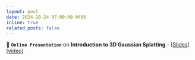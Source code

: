 ```yaml
---
layout: post
date: 2024-10-24 07:00:00-0400
inline: true
related_posts: false
---
```


📢 **`Online Presentation`** on **Introduction to 3D Gaussian Splatting** - [[Slides](https://drive.google.com/file/d/1-0qdYh6h2-c3c1OkGJ5TdLgnESA3M-Lg/view?usp=sharing)] [[video](https://meet2.kntu.ac.ir/playback/video/dc2e365bf83728961071497a09ad2a58f8b4eef6-1729752760604/)]
